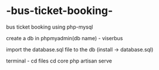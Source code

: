# -bus-ticket-booking-
bus ticket booking using php-mysql

create a db in phpmyadmin(db name) - viserbus

import the database.sql file to the db (install -> database.sql)

terminal - cd files
          cd core 
           php artisan serve

